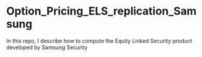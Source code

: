 # Option_Pricing_ELS_replication_Samsung
In this repo, I describe how to compute the Equity Linked Security product developed by Samsung Security
